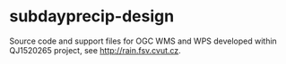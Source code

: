 # subdayprecip-design

Source code and support files for OGC WMS and WPS developed within
QJ1520265 project, see http://rain.fsv.cvut.cz.


